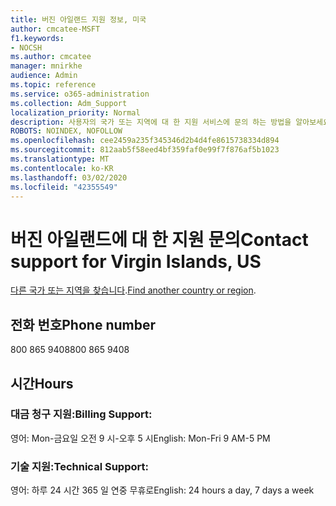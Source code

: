 ```yaml
---
title: 버진 아일랜드 지원 정보, 미국
author: cmcatee-MSFT
f1.keywords:
- NOCSH
ms.author: cmcatee
manager: mnirkhe
audience: Admin
ms.topic: reference
ms.service: o365-administration
ms.collection: Adm_Support
localization_priority: Normal
description: 사용자의 국가 또는 지역에 대 한 지원 서비스에 문의 하는 방법을 알아보세요.
ROBOTS: NOINDEX, NOFOLLOW
ms.openlocfilehash: cee2459a235f345346d2b4d4fe8615738334d894
ms.sourcegitcommit: 812aab5f58eed4bf359faf0e99f7f876af5b1023
ms.translationtype: MT
ms.contentlocale: ko-KR
ms.lasthandoff: 03/02/2020
ms.locfileid: "42355549"
---
```

# <a name="contact-support-for-virgin-islands-us"></a><span data-ttu-id="3f68c-103">버진 아일랜드에 대 한 지원 문의</span><span class="sxs-lookup"><span data-stu-id="3f68c-103">Contact support for Virgin Islands, US</span></span>

<span data-ttu-id="3f68c-104">[다른 국가 또는 지역을 찾습니다](../contact-support-for-business-products.md).</span><span class="sxs-lookup"><span data-stu-id="3f68c-104">[Find another country or region](../contact-support-for-business-products.md).</span></span>

## <a name="phone-number"></a><span data-ttu-id="3f68c-105">전화 번호</span><span class="sxs-lookup"><span data-stu-id="3f68c-105">Phone number</span></span>
<span data-ttu-id="3f68c-106">800 865 9408</span><span class="sxs-lookup"><span data-stu-id="3f68c-106">800 865 9408</span></span>

## <a name="hours"></a><span data-ttu-id="3f68c-107">시간</span><span class="sxs-lookup"><span data-stu-id="3f68c-107">Hours</span></span>
### <a name="billing-support"></a><span data-ttu-id="3f68c-108">대금 청구 지원:</span><span class="sxs-lookup"><span data-stu-id="3f68c-108">Billing Support:</span></span>

<span data-ttu-id="3f68c-109">영어: Mon-금요일 오전 9 시-오후 5 시</span><span class="sxs-lookup"><span data-stu-id="3f68c-109">English: Mon-Fri 9 AM-5 PM</span></span>

### <a name="technical-support"></a><span data-ttu-id="3f68c-110">기술 지원:</span><span class="sxs-lookup"><span data-stu-id="3f68c-110">Technical Support:</span></span>

<span data-ttu-id="3f68c-111">영어: 하루 24 시간 365 일 연중 무휴로</span><span class="sxs-lookup"><span data-stu-id="3f68c-111">English: 24 hours a day, 7 days a week</span></span>
